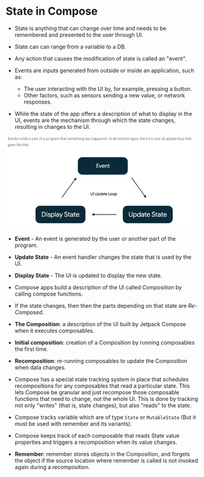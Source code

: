 # State in Compose

- State is anything that can change over time and needs to be remembered and presented to the user through UI.
- State can can range from a variable to a DB.
- Any action that causes the modification of state is called an "event".
- Events are inputs generated from outside or inside an application, such as:
	- The user interacting with the UI by, for example, pressing a button.
	- Other factors, such as sensors sending a new value, or network responses.

- While the state of the app offers a description of what to display in the UI, events are the mechanism through which the state changes, resulting in changes to the UI.

![UI update loop](./ui_update_loop.png "UI update loop/")

- **Event** - An event is generated by the user or another part of the program.
- **Update State** - An event handler changes the state that is used by the UI.
- **Display State** - The UI is updated to display the new state.


- Compose apps build a description of the UI called *Composition* by calling compose functions.
- If the state changes, then then the parts depending on that state are *Re-Composed*.

- **The Composition**: a description of the UI built by Jetpack Compose when it executes composables.

- **Initial composition**: creation of a Composition by running composables the first time.

- **Recomposition**: re-running composables to update the Composition when data changes.

- Compose has a special state tracking system in place that schedules recompositions for any composables that read a particular state. This lets Compose be granular and just recompose those composable functions that need to change, not the whole UI. This is done by tracking not only "writes" (that is, state changes), but also "reads" to the state.

- Compose tracks variable which are of type `State` or `MutableState` (But it must be used with remember and its variants).

- Compose keeps track of each composable that reads State value properties and triggers a recomposition when its value changes. 

- **Remember**: remember stores objects in the Composition, and forgets the object if the source location where remember is called is not invoked again during a recomposition.


